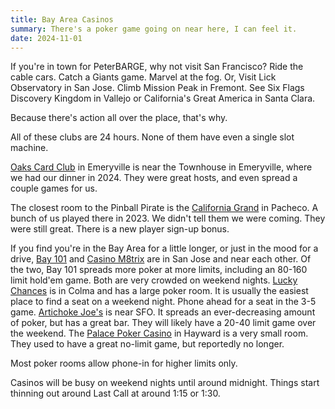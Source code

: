 ```yaml
---
title: Bay Area Casinos
summary: There's a poker game going on near here, I can feel it.
date: 2024-11-01
---
```


If you're in town for PeterBARGE, why not visit San Francisco?  Ride the cable
cars.  Catch a Giants game.  Marvel at the fog.  Or, Visit Lick Observatory in
San Jose.  Climb Mission Peak in Fremont.  See Six Flags Discovery Kingdom in
Vallejo or California's Great America in Santa Clara.

Because there's action all over the place, that's why.

All of these clubs are 24 hours.  None of them have even a single slot machine.

[Oaks Card Club](https://www.oakscardclub.com/) in Emeryville is near the
Townhouse in Emeryville, where we had our dinner in 2024.  They were great
hosts, and even spread a couple games for us.

The closest room to the Pinball Pirate is the [California
Grand](https://www.californiagrandcasino.com/) in Pacheco.  A bunch of us
played there in 2023.  We didn't tell them we were coming.  They were still
great.  There is a new player sign-up bonus.

If you find you're in the Bay Area for a little longer, or just in the mood for
a drive, [Bay 101](https://www.bay101.com/) and [Casino
M8trix](https://www.casinom8trix.com/) are in San Jose and near each other.  Of
the two, Bay 101 spreads more poker at more limits, including an 80-160 limit
hold'em game.  Both are very crowded on weekend nights.  [Lucky
Chances](https://www.luckychances.com/) is in Colma and has a large poker
room. It is usually the easiest place to find a seat on a weekend night.  Phone
ahead for a seat in the 3-5 game.  [Artichoke
Joe's](https://artichokejoes.com/) is near SFO. It spreads an ever-decreasing
amount of poker, but has a great bar.  They will likely have a 20-40 limit game
over the weekend.  The [Palace Poker
Casino](https://www.yelp.com/biz/the-palace-poker-casino-hayward) in Hayward is
a very small room.  They used to have a great no-limit game, but reportedly no
longer.

Most poker rooms allow phone-in for higher limits only.

Casinos will be busy on weekend nights until around midnight.  Things start
thinning out around Last Call at around 1:15 or 1:30.
